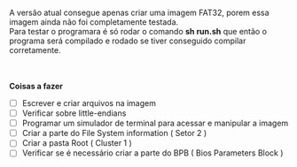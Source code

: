 <br>
A versão atual consegue apenas criar uma imagem FAT32, porem essa imagem ainda não foi completamente testada.<br>
Para testar o programara é só rodar o comando <b>sh run.sh</b> que então o programa será compilado e rodado se tiver conseguido compilar corretamente. 
<br><br><br>

<b> Coisas a fazer </b> <br>

- [ ] Escrever e criar arquivos na imagem <br>
- [ ] Verificar sobre little-endians <br>
- [ ] Programar um simulador de terminal para acessar e manipular a imagem <br>
- [ ] Criar a parte do File System information ( Setor 2 ) <br>
- [ ] Criar a pasta Root ( Cluster 1 ) <br>
- [ ] Verificar se é necessário criar a parte do BPB ( Bios Parameters Block )
